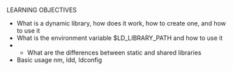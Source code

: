 LEARNING OBJECTIVES

* What is a dynamic library, how does it work, how to create one, and how to use it
* What is the environment variable $LD_LIBRARY_PATH and how to use it
* * What are the differences between static and shared libraries
* Basic usage nm, ldd, ldconfig
